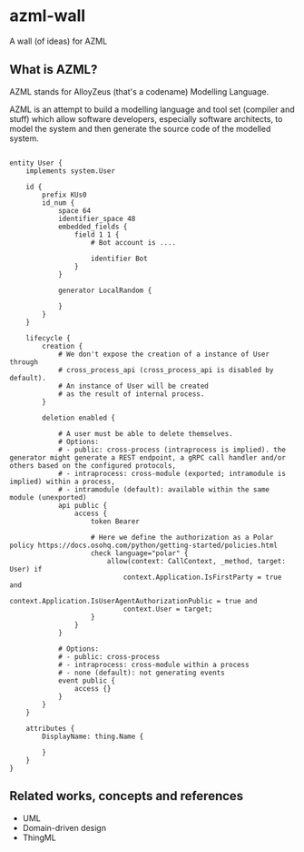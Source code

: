 # azml-wall
A wall (of ideas) for AZML

## What is AZML?

AZML stands for AlloyZeus (that's a codename) Modelling Language.

AZML is an attempt to build a modelling language and tool set (compiler and stuff) which allow
software developers, especially software architects, to model the system and then generate
the source code of the modelled system.

```

entity User {
    implements system.User

    id {
        prefix KUs0
        id_num {
            space 64
            identifier_space 48
            embedded_fields {
                field 1 1 {
                    # Bot account is ....

                    identifier Bot
                }
            }

            generator LocalRandom {

            }
        }
    }

    lifecycle {
        creation {
            # We don't expose the creation of a instance of User through
            # cross_process_api (cross_process_api is disabled by default).
            # An instance of User will be created
            # as the result of internal process.
        }

        deletion enabled {

            # A user must be able to delete themselves.
            # Options:
            # - public: cross-process (intraprocess is implied). the generator might generate a REST endpoint, a gRPC call handler and/or others based on the configured protocols,
            # - intraprocess: cross-module (exported; intramodule is implied) within a process,
            # - intramodule (default): available within the same module (unexported)
            api public {
                access {
                    token Bearer
                    
                    # Here we define the authorization as a Polar policy https://docs.osohq.com/python/getting-started/policies.html
                    check language="polar" {
                        allow(context: CallContext, _method, target: User) if
                            context.Application.IsFirstParty = true and
                            context.Application.IsUserAgentAuthorizationPublic = true and
                            context.User = target;
                    }
                }
            }

            # Options:
            # - public: cross-process
            # - intraprocess: cross-module within a process
            # - none (default): not generating events
            event public {
                access {}
            }
        }
    }

    attributes {
        DisplayName: thing.Name {

        }
    }
}

```

## Related works, concepts and references

- UML
- Domain-driven design
- ThingML
